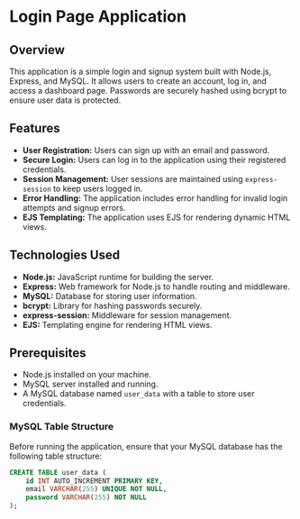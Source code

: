 # Login Page Application

## Overview

This application is a simple login and signup system built with Node.js, Express, and MySQL. It allows users to create an account, log in, and access a dashboard page. Passwords are securely hashed using bcrypt to ensure user data is protected.

## Features

- **User Registration:** Users can sign up with an email and password.
- **Secure Login:** Users can log in to the application using their registered credentials.
- **Session Management:** User sessions are maintained using `express-session` to keep users logged in.
- **Error Handling:** The application includes error handling for invalid login attempts and signup errors.
- **EJS Templating:** The application uses EJS for rendering dynamic HTML views.

## Technologies Used

- **Node.js:** JavaScript runtime for building the server.
- **Express:** Web framework for Node.js to handle routing and middleware.
- **MySQL:** Database for storing user information.
- **bcrypt:** Library for hashing passwords securely.
- **express-session:** Middleware for session management.
- **EJS:** Templating engine for rendering HTML views.

## Prerequisites

- Node.js installed on your machine.
- MySQL server installed and running.
- A MySQL database named `user_data` with a table to store user credentials.

### MySQL Table Structure

Before running the application, ensure that your MySQL database has the following table structure:

```sql
CREATE TABLE user_data (
    id INT AUTO_INCREMENT PRIMARY KEY,
    email VARCHAR(255) UNIQUE NOT NULL,
    password VARCHAR(255) NOT NULL
);
